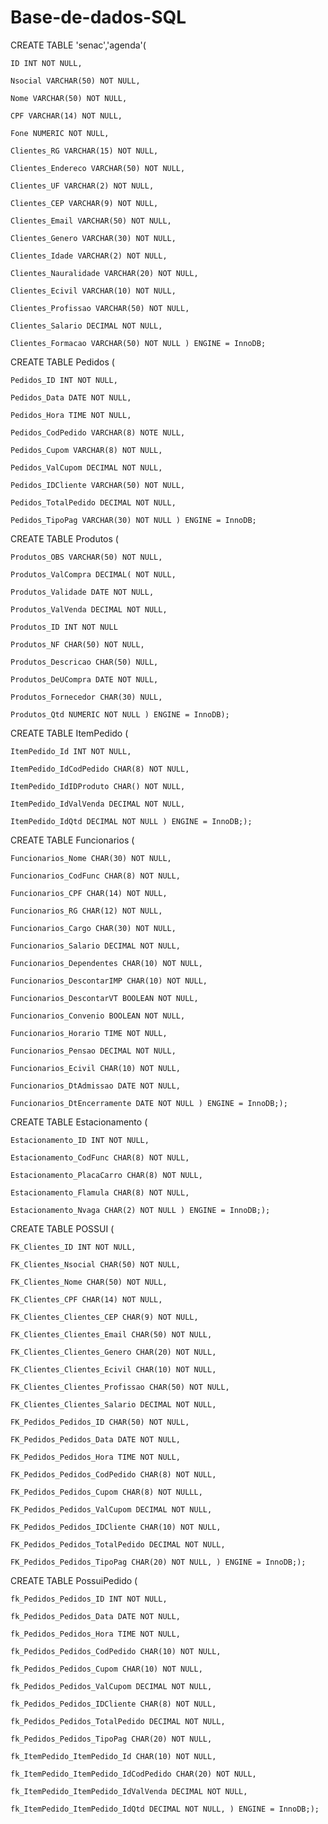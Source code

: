 # Base-de-dados-SQL

CREATE TABLE 'senac','agenda'(

    ID INT NOT NULL,

    Nsocial VARCHAR(50) NOT NULL,

    Nome VARCHAR(50) NOT NULL,

    CPF VARCHAR(14) NOT NULL,

    Fone NUMERIC NOT NULL,

    Clientes_RG VARCHAR(15) NOT NULL,

    Clientes_Endereco VARCHAR(50) NOT NULL,

    Clientes_UF VARCHAR(2) NOT NULL,

    Clientes_CEP VARCHAR(9) NOT NULL,

    Clientes_Email VARCHAR(50) NOT NULL,

    Clientes_Genero VARCHAR(30) NOT NULL,

    Clientes_Idade VARCHAR(2) NOT NULL,

    Clientes_Nauralidade VARCHAR(20) NOT NULL,

    Clientes_Ecivil VARCHAR(10) NOT NULL,

    Clientes_Profissao VARCHAR(50) NOT NULL,

    Clientes_Salario DECIMAL NOT NULL,

    Clientes_Formacao VARCHAR(50) NOT NULL ) ENGINE = InnoDB;

 

CREATE TABLE Pedidos (

    Pedidos_ID INT NOT NULL,

    Pedidos_Data DATE NOT NULL,

    Pedidos_Hora TIME NOT NULL,

    Pedidos_CodPedido VARCHAR(8) NOTE NULL,

    Pedidos_Cupom VARCHAR(8) NOT NULL,

    Pedidos_ValCupom DECIMAL NOT NULL,

    Pedidos_IDCliente VARCHAR(50) NOT NULL,

    Pedidos_TotalPedido DECIMAL NOT NULL,

    Pedidos_TipoPag VARCHAR(30) NOT NULL ) ENGINE = InnoDB;

 

CREATE TABLE Produtos (

    Produtos_OBS VARCHAR(50) NOT NULL,

    Produtos_ValCompra DECIMAL( NOT NULL,

    Produtos_Validade DATE NOT NULL,

    Produtos_ValVenda DECIMAL NOT NULL,

    Produtos_ID INT NOT NULL

    Produtos_NF CHAR(50) NOT NULL,

    Produtos_Descricao CHAR(50) NULL,

    Produtos_DeUCompra DATE NOT NULL,

    Produtos_Fornecedor CHAR(30) NULL,

    Produtos_Qtd NUMERIC NOT NULL ) ENGINE = InnoDB);

 

CREATE TABLE ItemPedido (

    ItemPedido_Id INT NOT NULL,

    ItemPedido_IdCodPedido CHAR(8) NOT NULL,

    ItemPedido_IdIDProduto CHAR() NOT NULL,

    ItemPedido_IdValVenda DECIMAL NOT NULL,

    ItemPedido_IdQtd DECIMAL NOT NULL ) ENGINE = InnoDB;);

 

CREATE TABLE Funcionarios (

    Funcionarios_Nome CHAR(30) NOT NULL,

    Funcionarios_CodFunc CHAR(8) NOT NULL,

    Funcionarios_CPF CHAR(14) NOT NULL,

    Funcionarios_RG CHAR(12) NOT NULL,

    Funcionarios_Cargo CHAR(30) NOT NULL,

    Funcionarios_Salario DECIMAL NOT NULL,

    Funcionarios_Dependentes CHAR(10) NOT NULL,

    Funcionarios_DescontarIMP CHAR(10) NOT NULL,

    Funcionarios_DescontarVT BOOLEAN NOT NULL,

    Funcionarios_Convenio BOOLEAN NOT NULL,

    Funcionarios_Horario TIME NOT NULL,

    Funcionarios_Pensao DECIMAL NOT NULL,

    Funcionarios_Ecivil CHAR(10) NOT NULL,

    Funcionarios_DtAdmissao DATE NOT NULL,

    Funcionarios_DtEncerramente DATE NOT NULL ) ENGINE = InnoDB;);

 

CREATE TABLE Estacionamento (

    Estacionamento_ID INT NOT NULL,

    Estacionamento_CodFunc CHAR(8) NOT NULL,

    Estacionamento_PlacaCarro CHAR(8) NOT NULL,

    Estacionamento_Flamula CHAR(8) NOT NULL,

    Estacionamento_Nvaga CHAR(2) NOT NULL ) ENGINE = InnoDB;);

 

CREATE TABLE POSSUI (

    FK_Clientes_ID INT NOT NULL,

    FK_Clientes_Nsocial CHAR(50) NOT NULL,

    FK_Clientes_Nome CHAR(50) NOT NULL,

    FK_Clientes_CPF CHAR(14) NOT NULL,

    FK_Clientes_Clientes_CEP CHAR(9) NOT NULL,

    FK_Clientes_Clientes_Email CHAR(50) NOT NULL,

    FK_Clientes_Clientes_Genero CHAR(20) NOT NULL,

    FK_Clientes_Clientes_Ecivil CHAR(10) NOT NULL,

    FK_Clientes_Clientes_Profissao CHAR(50) NOT NULL,

    FK_Clientes_Clientes_Salario DECIMAL NOT NULL,

    FK_Pedidos_Pedidos_ID CHAR(50) NOT NULL,

    FK_Pedidos_Pedidos_Data DATE NOT NULL,

    FK_Pedidos_Pedidos_Hora TIME NOT NULL,

    FK_Pedidos_Pedidos_CodPedido CHAR(8) NOT NULL,

    FK_Pedidos_Pedidos_Cupom CHAR(8) NOT NULLL,

    FK_Pedidos_Pedidos_ValCupom DECIMAL NOT NULL,

    FK_Pedidos_Pedidos_IDCliente CHAR(10) NOT NULL,

    FK_Pedidos_Pedidos_TotalPedido DECIMAL NOT NULL,

    FK_Pedidos_Pedidos_TipoPag CHAR(20) NOT NULL, ) ENGINE = InnoDB;);

 

CREATE TABLE PossuiPedido (

    fk_Pedidos_Pedidos_ID INT NOT NULL,

    fk_Pedidos_Pedidos_Data DATE NOT NULL,

    fk_Pedidos_Pedidos_Hora TIME NOT NULL,

    fk_Pedidos_Pedidos_CodPedido CHAR(10) NOT NULL,

    fk_Pedidos_Pedidos_Cupom CHAR(10) NOT NULL,

    fk_Pedidos_Pedidos_ValCupom DECIMAL NOT NULL,

    fk_Pedidos_Pedidos_IDCliente CHAR(8) NOT NULL,

    fk_Pedidos_Pedidos_TotalPedido DECIMAL NOT NULL,

    fk_Pedidos_Pedidos_TipoPag CHAR(20) NOT NULL,

    fk_ItemPedido_ItemPedido_Id CHAR(10) NOT NULL,

    fk_ItemPedido_ItemPedido_IdCodPedido CHAR(20) NOT NULL,

    fk_ItemPedido_ItemPedido_IdValVenda DECIMAL NOT NULL,

    fk_ItemPedido_ItemPedido_IdQtd DECIMAL NOT NULL, ) ENGINE = InnoDB;);

 

 
